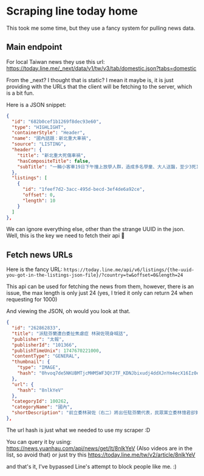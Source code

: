 # Scraping line today home

This took me some time, but they use a fancy system for pulling news data.

## Main endpoint
For local Taiwan news they use this url: https://today.line.me/_next/data/v1/tw/v3/tab/domestic.json?tabs=domestic

From the _next? I thought that is static? I mean it maybe is, it is just providing with the URLs that the client will be fetching to the server, which is a bit fun.

Here is a JSON snippet:
```json
{
  "id": "682b0cef1b1269f8dec93e60",
  "type": "HIGHLIGHT",
  "containerStyle": "Header",
  "name": "國內話題：新北重大車禍",
  "source": "LISTING",
  "header": {
    "title": "新北重大死傷車禍",
    "hasCompositeTitle": false,
    "subTitle": "一輛小客車19日下午撞上放學人群，造成多名學童、大人送醫，至少3死10多傷，肇事的78歲男子當場昏迷。"
  },
  "listings": [
    {
      "id": "1feef7d2-3acc-495d-becd-3ef4de6a92ce",
      "offset": 0,
      "length": 10
    }
  ]
},
```

We can ignore everything else, other than the strange UUID in the json. Well, this is the key we need to fetch their api 🤩

## Fetch news URLs

Here is the fancy URL:
`https://today.line.me/api/v6/listings/{the-uuid-you-got-in-the-listings-json-file}/?country=tw&offset=0&length=24`

This api can be used for fetching the news from them, however, there is an issue, the max length is only just 24 (yes, I tried it only can return 24 when requesting for 1000)


And viewing the JSON, oh would you look at that.
```JSON
{
  "id": "262862833",
  "title": "派駐芬蘭遭白委扯焦慮症 林昶佐現身喊話",
  "publisher": "太報",
  "publisherId": "101366",
  "publishTimeUnix": 1747670221000,
  "contentType": "GENERAL",
  "thumbnail": {
    "type": "IMAGE",
    "hash": "0hvoq7de5NKUBMTjcMHM5WF3QYJTF_KDNJbixudj4ddXJnYm4ecX16Iz0edWwydjsTbH9vdm5IJ3EyKjtBeA"
  },
  "url": {
    "hash": "8nlkYeV"
  },
  "categoryId": 100262,
  "categoryName": "國內",
  "shortDescription": "前立委林昶佐（右二）將出任駐芬蘭代表，民眾黨立委林憶君卻質疑罹患焦慮症不適合去北歐。翻攝畫面前立委林昶佐將接任駐芬蘭代表，民眾黨立委林憶君今（5/19）質詢指出，林林昶佐曾患焦慮症，北歐國家日常短，病症容易發作，質疑是否適合。林昶佐晚間現身直播節目，向病友喊話，要對自己有信心，「絕對可以回復到正常生活，包括工作」。林憶君指出，1990年芬蘭是全球自殺率最高國家，而且北歐國家的日照很短，病症容易發作..."
},
```
The url hash is just what we needed to use my scraper :D

You can query it by using: https://news.yuanhau.com/api/news/get/lt/8nlkYeV (Also videos are in the list, so avoid that) or just try this  https://today.line.me/tw/v2/article/8nlkYeV

and that's it, I've bypassed Line's attempt to block people like me. :)
